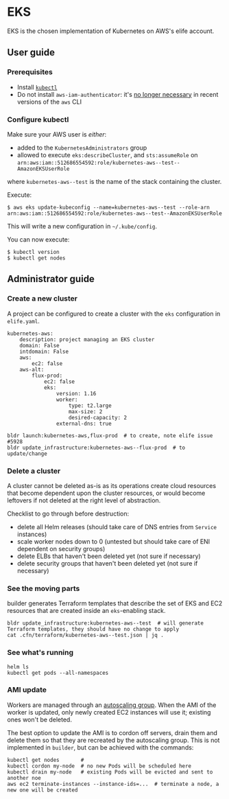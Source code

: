 # EKS

EKS is the chosen implementation of Kubernetes on AWS's elife account.

## User guide

### Prerequisites

- Install [`kubectl`](https://kubernetes.io/docs/tasks/tools/install-kubectl/)
- Do not install `aws-iam-authenticator`: it's [no longer necessary](https://docs.aws.amazon.com/cli/latest/reference/eks/get-token.html) in recent versions of the `aws` CLI

### Configure kubectl

Make sure your AWS user is _either_:

- added to the `KubernetesAdministrators` group
- allowed to execute `eks:describeCluster`, and `sts:assumeRole` on `arn:aws:iam::512686554592:role/kubernetes-aws--test--AmazonEKSUserRole`

where `kubernetes-aws--test` is the name of the stack containing the cluster.

Execute:

```
$ aws eks update-kubeconfig --name=kubernetes-aws--test --role-arn arn:aws:iam::512686554592:role/kubernetes-aws--test--AmazonEKSUserRole
```

This will write a new configuration in `~/.kube/config`.

You can now execute:
```
$ kubectl version
$ kubectl get nodes
```

## Administrator guide

### Create a new cluster

A project can be configured to create a cluster with the `eks` configuration in `elife.yaml`.

```
kubernetes-aws:
    description: project managing an EKS cluster
    domain: False
    intdomain: False
    aws:
        ec2: false
    aws-alt:
        flux-prod:
            ec2: false
            eks:
                version: 1.16
                worker:
                    type: t2.large
                    max-size: 2
                    desired-capacity: 2
                external-dns: true
```

```
bldr launch:kubernetes-aws,flux-prod  # to create, note elife issue #5928
bldr update_infrastructure:kubernetes-aws--flux-prod  # to update/change
```

### Delete a cluster

A cluster cannot be deleted as-is as its operations create cloud resources that become dependent upon the cluster resources, or would become leftovers if not deleted at the right level of abstraction.

Checklist to go through before destruction:

- delete all Helm releases (should take care of DNS entries from `Service` instances)
- scale worker nodes down to 0 (untested but should take care of ENI dependent on security groups)
- delete ELBs that haven't been deleted yet (not sure if necessary)
- delete security groups that haven't been deleted yet (not sure if necessary)

### See the moving parts

builder generates Terraform templates that describe the set of EKS and EC2 resources that are created inside an `eks`-enabling stack.

```
bldr update_infrastructure:kubernetes-aws--test  # will generate Terraform templates, they should have no change to apply
cat .cfn/terraform/kubernetes-aws--test.json | jq .
```

### See what's running

```
helm ls
kubectl get pods --all-namespaces
```

### AMI update

Workers are managed through an [autoscaling group](https://docs.aws.amazon.com/autoscaling/ec2/userguide/AutoScalingGroup.html). When the AMI of the worker is updated, only newly created EC2 instances will use it; existing ones won't be deleted.

The best option to update the AMI is to cordon off servers, drain them and delete them so that they are recreated by the autoscaling group. This is not implemented in `builder`, but can be achieved with the commands:

```
kubectl get nodes       #
kubectl cordon my-node  # no new Pods will be scheduled here
kubectl drain my-node   # existing Pods will be evicted and sent to another noe
aws ec2 terminate-instances --instance-ids=...  # terminate a node, a new one will be created
```
